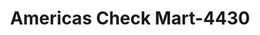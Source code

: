 ---
f_zip-code: 44241
f_state-code: OH
title: Americas Check Mart-4430
f_phone: 330-626-9630
f_city-only: Streetsboro
f_address: 1677 Streetsboro Plz Streetsboro
f_location-unique-id: '4430'
slug: americas-check-mart-4430
updated-on: '2024-05-30T13:46:58.046Z'
created-on: '2024-05-30T13:36:59.803Z'
published-on: '2024-05-30T13:54:32.469Z'
f_city-state: cms/city/streetsboro-oh.md
f_company: cms/company/americas-check-mart.md
f_state: cms/state/ohio.md
layout: '[payday-loan].html'
tags: payday-loan
---
